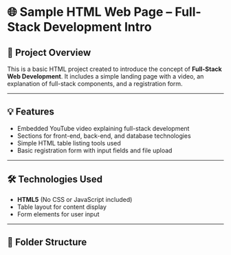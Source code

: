 # 🌐 Sample HTML Web Page – Full-Stack Development Intro

## 📌 Project Overview

This is a basic HTML project created to introduce the concept of **Full-Stack Web Development**. It includes a simple landing page with a video, an explanation of full-stack components, and a registration form.

---

## 💡 Features

- Embedded YouTube video explaining full-stack development
- Sections for front-end, back-end, and database technologies
- Simple HTML table listing tools used
- Basic registration form with input fields and file upload

---

## 🛠️ Technologies Used

- **HTML5** (No CSS or JavaScript included)
- Table layout for content display
- Form elements for user input

---

## 📁 Folder Structure

